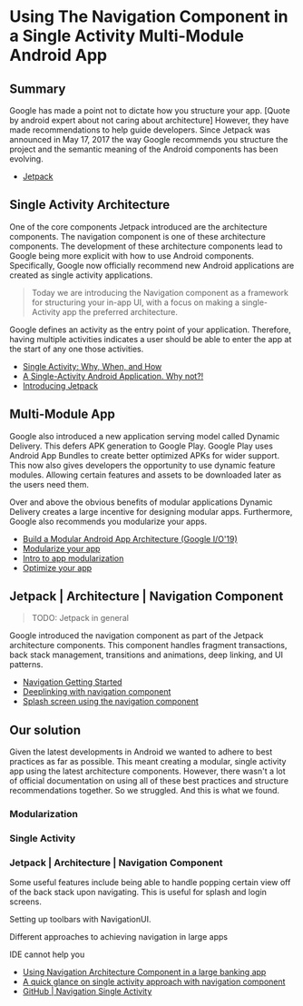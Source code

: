 # Using The Navigation Component in a Single Activity Multi-Module Android App
## Summary

Google has made a point not to dictate how you structure your app. [Quote by android expert about not caring about architecture] However, they have made recommendations to help guide developers. Since Jetpack was announced in May 17, 2017 the way Google recommends you structure the project and the semantic meaning of the Android components has been evolving.

- [Jetpack](https://developer.android.com/jetpack)

## Single Activity Architecture

One of the core components Jetpack introduced are the architecture components. The navigation component is one of these architecture components. The development of these architecture components lead to Google being more explicit with how to use Android components. Specifically, Google now officially recommend new Android applications are created as single activity applications.

> Today we are introducing the Navigation component as a framework for structuring your in-app UI, with a focus on making a single-Activity app the preferred architecture.

Google defines an activity as the entry point of your application. Therefore, having multiple activities indicates a user should be able to enter the app at the start of any one those activities. 

- [Single Activity: Why, When, and How](https://www.youtube.com/watch?v=2k8x8V77CrU&feature=youtu.be)
- [A Single-Activity Android Application. Why not?!](https://medium.com/rosberryapps/a-single-activity-android-application-why-not-fa2a5458a099)
- [Introducing Jetpack](https://android-developers.googleblog.com/2018/05/use-android-jetpack-to-accelerate-your.html?m=1)

## Multi-Module App

Google also introduced a new application serving model called Dynamic Delivery. This defers APK generation to Google Play. Google Play uses Android App Bundles to create better optimized APKs for wider support. This now also gives developers the opportunity to use dynamic feature modules. Allowing certain features and assets to be downloaded later as the users need them. 

Over and above the obvious benefits of modular applications Dynamic Delivery creates a large incentive for designing modular apps. Furthermore, Google also recommends you modularize your apps.

- [Build a Modular Android App Architecture (Google I/O'19)](https://www.youtube.com/watch?v=PZBg5DIzNww)
- [Modularize your app](https://developer.android.com/studio/projects/dynamic-delivery#modularize)
- [Intro to app modularization](https://proandroiddev.com/intro-to-app-modularization-42411e4c421e)
- [Optimize your app](https://developer.android.com/studio/build/optimize-your-build)

## Jetpack | Architecture | Navigation Component

> TODO: Jetpack in general

Google introduced the navigation component as part of the Jetpack architecture components. This component handles fragment transactions, back stack management, transitions and animations, deep linking, and UI patterns.

- [Navigation Getting Started](https://developer.android.com/guide/navigation/navigation-getting-started)
- [Deeplinking with navigation component](https://medium.com/incwell-innovations/deeplink-and-navigation-in-android-architecture-component-part-3-b882ed5d5b32)
- [Splash screen using the navigation component](https://proandroiddev.com/android-navigation-component-tips-tricks-implementing-splash-screen-f0f5ce046a09)
 
## Our solution

Given the latest developments in Android we wanted to adhere to best practices as far as possible. This meant creating a modular, single activity app using the latest architecture components. However, there wasn't a lot of official documentation on using all of these best practices and structure recommendations together. So we struggled. And this is what we found.

### Modularization



### Single Activity

### Jetpack | Architecture | Navigation Component

Some useful features include being able to handle popping certain view off of the back stack upon navigating. This is useful for splash and login screens.

Setting up toolbars with NavigationUI.

Different approaches to achieving navigation in large apps

IDE cannot help you

- [Using Navigation Architecture Component in a large banking app](https://medium.com/google-developer-experts/using-navigation-architecture-component-in-a-large-banking-app-ac84936a42c2)
- [A quick glance on single activity approach with navigation component](https://android.jlelse.eu/a-quick-glance-on-single-activity-approach-with-navigation-component-f3b96b3b0a58)
- [GitHub | Navigation Single Activity](https://github.com/GabrielSamojlo/navigation-single-activity)
